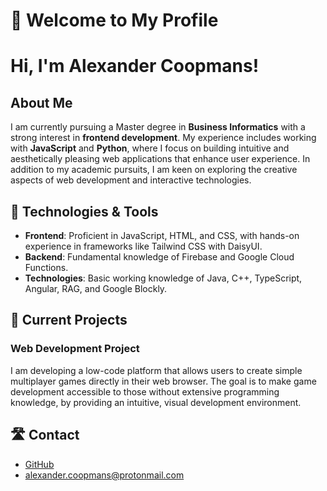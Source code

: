 # 👋 Welcome to My Profile

# Hi, I'm Alexander Coopmans!

## About Me

I am currently pursuing a Master degree in **Business Informatics** with a strong interest in **frontend development**. My experience includes working with **JavaScript** and **Python**, where I focus on building intuitive and aesthetically pleasing web applications that enhance user experience. In addition to my academic pursuits, I am keen on exploring the creative aspects of web development and interactive technologies.

## 🔧 Technologies & Tools

- **Frontend**: Proficient in JavaScript, HTML, and CSS, with hands-on experience in frameworks like Tailwind CSS with DaisyUI.
- **Backend**: Fundamental knowledge of Firebase and Google Cloud Functions.
- **Technologies**: Basic working knowledge of Java, C++, TypeScript, Angular, RAG, and Google Blockly.

## 🚀 Current Projects


### Web Development Project

I am developing a low-code platform that allows users to create simple multiplayer games directly in their web browser. The goal is to make game development accessible to those without extensive programming knowledge, by providing an intuitive, visual development environment.

## 🛣 Contact

- [GitHub](https://github.com/AlexanderCoopmans)
- alexander.coopmans@protonmail.com
